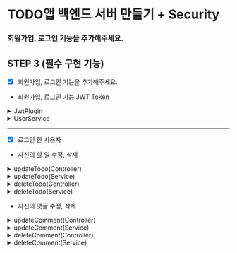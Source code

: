 # TODO앱 백엔드 서버 만들기 + Security
### 회원가입, 로그인 기능을 추가해주세요.

## STEP 3 (필수 구현 기능)
- [x] 회원가입, 로그인 기능을 추가해주세요.
- 회원가입, 로그인 기능 JWT Token

<details>
<summary> JwtPlugin </summary>
<div markdown="1">

```kotlin

    @Component
    class JwtPlugin(
    @Value("\${auth.jwt.issuer}") private val issuer: String,
    @Value("\${auth.jwt.secret}") private val secret: String,
    @Value("\${auth.jwt.accessTokenExpirationHour}") private val accessTokenExpirationHour: Long
    ) {


    fun validateToken(jwt: String): Result<Jws<Claims>> {
        return kotlin.runCatching {
            val key = Keys.hmacShaKeyFor(secret.toByteArray(StandardCharsets.UTF_8))

            Jwts.parser().verifyWith(key).build().parseSignedClaims(jwt)
        }
    }

    fun generateAccessToken(subject: String, email: String, role: String): String {
        return generateToken(subject, email, role, Duration.ofHours(accessTokenExpirationHour))
    }

    private fun generateToken(subject: String, email: String, role: String, expirationPeriod: Duration): String {
        val claims: Claims = Jwts.claims()
            .add(mapOf("role" to role, "email" to email))
            .build()

        val key = Keys.hmacShaKeyFor(secret.toByteArray(StandardCharsets.UTF_8))
        val now = Instant.now()

        return Jwts.builder()
            .subject(subject)
            .issuer(issuer)
            .issuedAt(Date.from(now))
            .expiration(Date.from(now.plus(expirationPeriod)))
            .claims(claims)
            .signWith(key)
            .compact()
        }
    }
    
```
</div>
</details>


<details>
<summary> UserService </summary>
<div markdown="1">

```kotlin
@Service
class UserService(
    private val userRepository: UserRepository,
    private val passwordEncoder: PasswordEncoder,
    private val jwtPlugin: JwtPlugin
) {

    fun login(request: LoginRequest): LoginResponse {
        val user = userRepository.findByEmail(request.email) ?: throw ModelNotFoundException("User", null)

        if (user.role.name != request.role || !passwordEncoder.matches(request.password, user.password)) {
            throw InvalidCredentialException()
        }

        return LoginResponse(
            accessToken = jwtPlugin.generateAccessToken(
                subject = user.id.toString(),
                email = user.email,
                role = user.role.name
            )
        )
    }

    fun signUp(request: SignUpRequest): UserResponse {
        if (userRepository.existsByEmail(request.email)) {
            throw IllegalStateException("Email is already in use")
        }

        return userRepository.save(
            User(
                email = request.email,
                password = passwordEncoder.encode(request.password),
                profile = Profile(
                    nickname = request.nickname
                ),
                role = when (request.role) {
                    "ADMIN" -> UserRole.ADMIN
                    "GENERAL" -> UserRole.GENERAL
                    else -> throw IllegalArgumentException("Invalid role")
                }
            )
        ).toResponse()
    }

    fun updateUserProfile(userId: Long, updateUserProfileRequest: UpdateUserProfileRequest): UserResponse {
        val user = userRepository.findByIdOrNull(userId) ?: throw ModelNotFoundException("User", userId)
        user.profile = Profile(
            nickname = updateUserProfileRequest.nickname
        )

        return userRepository.save(user).toResponse()
    }

}
```

</div>
</details>

---
- [x] 로그인 한 사용자
- 자신의 할 일 수정, 삭제

<details>
<summary> updateTodo(Controller) </summary>
<div markdown="1">

```kotlin
@PreAuthorize("hasRole('ADMIN') or hasRole('GENERAL')")
@PutMapping("/todos/{todoId}")
fun updateTodo(
    @PathVariable todoId: Long,
    @RequestBody updateTodoRequest: UpdateTodoRequest
): ResponseEntity<TodoResponse> {
    return ResponseEntity.ok(todoService.updateTodo(todoId, updateTodoRequest))
}
```
</div>
</details>

<details>
<summary> updateTodo(Service) </summary>
<div markdown="1">

```kotlin
@Transactional
    fun updateTodo(todoId: Long, request: UpdateTodoRequest): TodoResponse {
        val result = todoRepository.findByIdOrNull(todoId) ?: throw ModelNotFoundException("Todo", todoId)

        result.title = request.title
        result.content = request.content
        result.writer = request.writer
        return todoRepository.save(result).toTodoResponse()
    }
```
</div>
</details>

<details>
<summary> deleteTodo(Controller) </summary>
<div markdown="1">

```kotlin
@PreAuthorize("hasRole('ADMIN') or hasRole('GENERAL')")
@DeleteMapping("/todos/{todoId}")
    fun deleteTodo(@PathVariable todoId: Long): ResponseEntity<Unit> {
        return ResponseEntity.ok(todoService.deleteTodo(todoId))
}
```
</div>
</details>

<details>
<summary> deleteTodo(Service) </summary>
<div markdown="1">

```kotlin
@Transactional
fun deleteTodo(todoId: Long) {
    val result = todoRepository.findByIdOrNull(todoId) ?: throw ModelNotFoundException("Todo", todoId)
    todoRepository.delete(result)
}
```
</div>
</details>


- 자신의 댓글 수정, 삭제

<details>
<summary> updateComment(Controller) </summary>
<div markdown="1">

```kotlin
 @PreAuthorize("hasRole('ADMIN') or hasRole('GENERAL')")
    @PutMapping("/{commentId}")
    fun updateComment(
        @PathVariable todoId: Long,
        @PathVariable commentId: Long,
        @RequestBody  updateCommentRequest: UpdateCommentRequest
    ): ResponseEntity<CommentResponse> {
        val commentUp: CommentResponse = todoService.updateComment(todoId, commentId, updateCommentRequest)
        return ResponseEntity.ok(commentUp)
    }
```
</div>
</details>

<details>
<summary> updateComment(Service) </summary>
<div markdown="1">

```kotlin
@Transactional
    fun updateComment(
        todoId: Long,
        commentId: Long,
        request: UpdateCommentRequest,
    ): CommentResponse {
        val commentUp = commentRepository.findByTodoIdAndId(todoId, commentId) ?: throw ModelNotFoundException("Comment", commentId)

        commentUp.commentContent = request.commentContent

        return commentRepository.save(commentUp).toCommentResponse()
    }
```

</div>
</details>

<details>
<summary> deleteComment(Controller) </summary>
<div markdown="1">

```kotlin
@PreAuthorize("hasRole('ADMIN') or hasRole('GENERAL')")
@DeleteMapping("/{commentId}")
fun deleteComment(
    @PathVariable todoId: Long,
    @PathVariable commentId: Long
): ResponseEntity<Unit> {
    return ResponseEntity.ok(
        todoService.deleteComment(todoId, commentId)
    )
}
```
</div>
</details>

<details>
<summary> deleteComment(Service) </summary>
<div markdown="1">

```kotlin
@Transactional
fun deleteComment(
    todoId: Long,
    commentId: Long
) {
    val todoDe = todoRepository.findByIdOrNull(todoId) ?: throw ModelNotFoundException("Todo", todoId)
    val commentDe =
        commentRepository.findByIdOrNull(commentId) ?: throw ModelNotFoundException("Comment", commentId)
    commentRepository.deleteById(commentId)

    todoDe.deleteComment(commentDe)

    todoRepository.save(todoDe)
}
```
</div>
</details>

